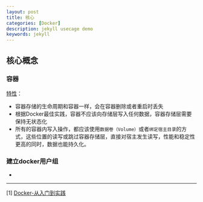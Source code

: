 ```yaml
---
layout: post
title: 核心
categories: [Docker]
description: jekyll usecage demo
keywords: jekyll
---
```


## 核心概念

### 容器

[特性](https://yeasy.gitbook.io/docker_practice/basic_concept/container)：
* 容器存储的生命周期和容器一样，会在容器删除或者重启时丢失
* 根据Docker最佳实践，容器不应该向存储层写入任何数据，容器存储层需要保持无状态化
* 所有的容器内写入操作，都应该使用`数据卷（Volume）`或者`绑定宿主目录`的方式，这些位置的读写或跳过容器存储层，直接对宿主发生读写，性能和稳定性更高的同时，数据也能持久化。

### 建立docker用户组

* 

---

[1] [Docker-从入门到实践](https://yeasy.gitbook.io/docker_practice/basic_concept/container)